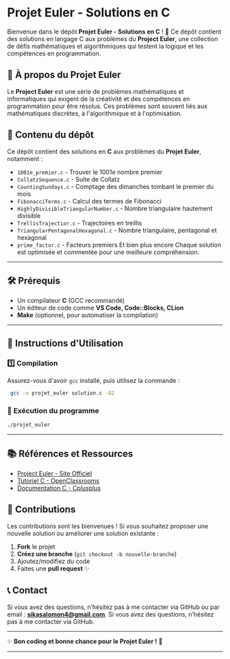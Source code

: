 # Projet Euler - Solutions en C

Bienvenue dans le dépôt **Projet Euler - Solutions en C** ! 🚀
Ce dépôt contient des solutions en langage C aux problèmes du **Project Euler**, une collection de défis mathématiques et algorithmiques qui testent la logique et les compétences en programmation.

## 📌 À propos du Projet Euler
Le **Project Euler** est une série de problèmes mathématiques et informatiques qui exigent de la créativité et des compétences en programmation pour être résolus. Ces problèmes sont souvent liés aux mathématiques discrètes, à l'algorithmique et à l'optimisation.

## 📂 Contenu du dépôt
Ce dépôt contient des solutions en **C** aux problèmes du **Projet Euler**, notamment :

- `1001e_premier.c` - Trouver le 1001e nombre premier
- `CollatzSequence.c` - Suite de Collatz
- `CountingSundays.c` - Comptage des dimanches tombant le premier du mois
- `FibonacciTerms.c` - Calcul des termes de Fibonacci
- `HighlyDivisibleTriangularNumber.c` - Nombre triangulaire hautement divisible
- `TrellisTrajectior.c` - Trajectoires en treillis
- `TriangularPentagonalHexagonal.c` - Nombre triangulaire, pentagonal et hexagonal
- `prime_factor.c` - Facteurs premiers
Et bien plus encore
Chaque solution est optimisée et commentée pour une meilleure compréhension.

---

## 🛠 Prérequis
- Un compilateur **C** (GCC recommandé)
- Un éditeur de code comme **VS Code, Code::Blocks, CLion**
- **Make** (optionnel, pour automatiser la compilation)

---

## 📜 Instructions d'Utilisation
### **1️⃣ Compilation**
Assurez-vous d'avoir `gcc` installé, puis utilisez la commande :
```sh
 gcc -o projet_euler solution.c -O2
```

### 📌 **Exécution du programme**
```sh
./projet_euler
```

---

## 📚 Références et Ressources
- [Project Euler - Site Officiel](https://projecteuler.net/)
- [Tutoriel C - OpenClassrooms](https://openclassrooms.com/fr/courses/19980-apprenez-a-programmer-en-c)
- [Documentation C - Cplusplus](https://cplusplus.com/)

## 🚀 Contributions
Les contributions sont les bienvenues ! Si vous souhaitez proposer une nouvelle solution ou améliorer une solution existante :
1. **Fork** le projet
2. **Créez une branche** (`git checkout -b nouvelle-branche`)
3. Ajoutez/modifiez du code
4. Faites une **pull request** ✨

## 📞 Contact
Si vous avez des questions, n’hésitez pas à me contacter via GitHub ou par email : **sikasalomon4@gmail.com**.
Si vous avez des questions, n’hésitez pas à me contacter via GitHub.

---

✨ **Bon coding et bonne chance pour le Projet Euler !** 🚀

---



